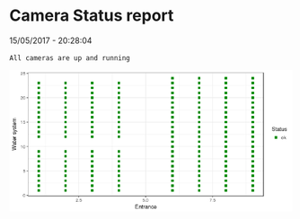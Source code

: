 Camera Status report
================
15/05/2017 - 20:28:04

    All cameras are up and running

![](camreport_files/figure-markdown_github/unnamed-chunk-2-1.png)
